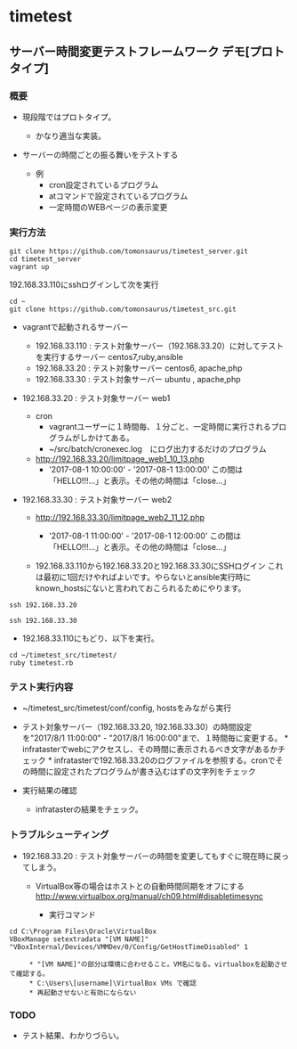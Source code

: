 # timetest

## サーバー時間変更テストフレームワーク デモ[プロトタイプ]

### 概要
 * 現段階ではプロトタイプ。
   * かなり適当な実装。

 * サーバーの時間ごとの振る舞いをテストする
   * 例
     * cron設定されているプログラム
     * atコマンドで設定されているプログラム
     * 一定時間のWEBページの表示変更

### 実行方法

```
git clone https://github.com/tomonsaurus/timetest_server.git
cd timetest_server
vagrant up
```

192.168.33.110にsshログインして次を実行
```
cd ~
git clone https://github.com/tomonsaurus/timetest_src.git
```

 * vagrantで起動されるサーバー
    * 192.168.33.110 : テスト対象サーバー（192.168.33.20）に対してテストを実行するサーバー centos7,ruby,ansible
    * 192.168.33.20  : テスト対象サーバー centos6, apache,php
    * 192.168.33.30  : テスト対象サーバー ubuntu , apache,php

 * 192.168.33.20  : テスト対象サーバー web1
    * cron
      * vagrantユーザーに１時間毎、１分ごと、一定時間に実行されるプログラムがしかけてある。
      * ~/src/batch/cronexec.log　にログ出力するだけのプログラム
    * http://192.168.33.20/limitpage_web1_10_13.php
      * '2017-08-1 10:00:00' - '2017-08-1 13:00:00' この間は「HELLO!!!...」と表示。その他の時間は「close...」

 * 192.168.33.30  : テスト対象サーバー web2

   * http://192.168.33.30/limitpage_web2_11_12.php
      * '2017-08-1 11:00:00' - '2017-08-1 12:00:00' この間は「HELLO!!!...」と表示。その他の時間は「close...」

   * 192.168.33.110から192.168.33.20と192.168.33.30にSSHログイン
     これは最初に1回だけやればよいです。やらないとansible実行時にknown_hostsにないと言われておこられるためにやります。 
```
ssh 192.168.33.20

```
```
ssh 192.168.33.30

```
   * 192.168.33.110にもどり、以下を実行。

```
cd ~/timetest_src/timetest/
ruby timetest.rb

```

### テスト実行内容

   * ~/timetest_src/timetest/conf/config, hostsをみながら実行
   * テスト対象サーバー（192.168.33.20, 192.168.33.30）の時間設定を"2017/8/1 11:00:00" - "2017/8/1 16:00:00"まで、１時間毎に変更する。
    * infratasterでwebにアクセスし、その時間に表示されるべき文字があるかチェック
    * infratasterで192.168.33.20のログファイルを参照する。cronでその時間に設定されたプログラムが書き込むはずの文字列をチェック

   * 実行結果の確認
     * infratasterの結果をチェック。

### トラブルシューティング
   * 192.168.33.20  : テスト対象サーバーの時間を変更してもすぐに現在時に戻ってしまう。
     * VirtualBox等の場合はホストとの自動時間同期をオフにする
       http://www.virtualbox.org/manual/ch09.html#disabletimesync

       * 実行コマンド

```
cd C:\Program Files\Oracle\VirtualBox
VBoxManage setextradata "[VM NAME]" "VBoxInternal/Devices/VMMDev/0/Config/GetHostTimeDisabled" 1

```
         * "[VM NAME]"の部分は環境に合わせること。VM名になる。virtualboxを起動させて確認する。
         * C:\Users\[username]\VirtualBox VMs で確認
         * 再起動させないと有効にならない


### TODO
   * テスト結果、わかりづらい。
